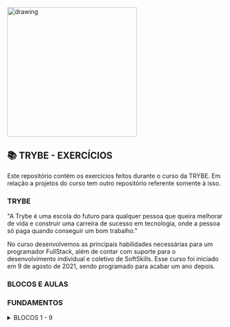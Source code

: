 <img src="https://user-images.githubusercontent.com/87394535/129942939-007fc304-2ac0-431d-b018-685951e5750f.png" alt="drawing" width="300"/>

## 📚 TRYBE - EXERCÍCIOS

Este repositório contém os exercícios feitos durante o curso da TRYBE. 
Em relação a projetos do curso tem outro repositório referente somente à isso. 

### TRYBE
"A Trybe é uma escola do futuro para qualquer pessoa que queira melhorar de vida e construir uma carreira de sucesso em tecnologia, onde a pessoa só paga quando conseguir um bom trabalho."

No curso desenvolvemos as principais habilidades necessárias para um programador FullStack, além de contar com suporte para o desenvolvimento individual e coletivo de SoftSkills.
Esse curso foi iniciado em 9 de agosto de 2021, sendo programado para acabar um ano depois. 

### BLOCOS E AULAS
### FUNDAMENTOS
<details>
<summary> BLOCOS 1 - 9 </summary>

- 📚 BLOCO 1 - UNIX & BASH  ✅
- [X] 📖 Aula 1 e 2 Foram Welcome Days;
- [X] 📖 Aula 1.3 (3)- Fundamentos do Desenvolvimento WEB 11.08 - Quarta-Feira
- [X] 📖 Aula 1.3 (3)- Introdução Unix & Shell 11.08 - Quarta-Feira
- [X] 📖 Aula 1.3 (3)- Unix & Bash - Parte 1 11.08 - Quarta-Feira
- [X] 📖 Aula 1.4  (4)- Unix & Bash - Parte 2 12.08 - Quinta-Feira
 
- 📚 BLOCO 2 - Git, GitHub e Internet ✅
- [x] 📖 Aula 2.1 (5)- Git & GitHub - O que é e para que serve. 13.08 - Sexta-Feira
- [x] 📖 Aula 2.2 (6)- Git & GitHub -Entendendo os comandos. 16.08 - Segunda-Feira
- [x] 📖 Aula 2.3 (7)- Internet - Entendendo como ela funciona. 17.08 - Terça-Feira

- 📚 BLOCO 3 - Introdução à HTML e CSS ✅
- [x] 📖 Aula 3.1 (8)- Introdução - HTML & CSS  18.08 - Quarta-Feira
- [x] 📖 Aula 3.2 (9)- HTML & CSS - Estruturas de página. 19.08 - Quinta-Feira
- [x] 📖 Aula 3.3 (10)- HTML & CSS - Primeiros Passos em CSS. 20.08 - Sexta-Feira
- [x] 📖 Aula 3.4 (11)- HTML & CSS - Seletores e posicionamento. 23.08 - Segunda Feira
- [x] 📖 Aula 3.5 (12)- Projeto 1 - 100% + bonus - Lessons Learned - Terça-Feira

- 📚 BLOCO 4 - Introdução à JavaScript e Lógica de Programação ✅
- [x] 📖 Aula 4.1 (13)-JavaScript - Introdução e primeiros passos  25.08 - Quarta-Feira
- [x] 📖 Aula 4.2 (14)- JavaScript - Array e loop for. 26.08 - Quinta-Feira
- [x] 📖 Aula 4.3 (15)- JavaScript - Lógica de programação e algoritmos. 27.08 - Sexta-Feira
- [x] 📖 Aula 4.4 (16)- JavaScript - Objetos e funções. 30.08 - Segunda Feira
- [x] 📖 Aula 4.5 (17)- Projeto 2 - 100% + bonus - Playground Functions 31.08 - Terça-Feira

- 📚 BLOCO 5 - JavaScript: DOM, eventos e WebStorage ✅
- [x] 📖 Aula 18 (18)- Dia inteiro de SOFTSKILLS 01.09 - Quarta-Feira
- [x] 📖 Aula 5.1 (19) - JavaScript - DOM e seletores. 02.09 - Quinta-Feira
- [x] 📖 Aula 5.2 (20)- JavaScript - Trabalhando com elementos. 03.09 - Sexta-Feira
- [x] 📖 Aula 5.3 (21) - JavaScript - Eventos. 08.09 - Quarta-Feira
- [x] 📖 Aula 5.4 (22)- JavaScript - WebStorage 09.09 - Quinta-Feira
- [x] 📖 Projeto 3 (23)- Projeto Arte com Pixels 10.09 - Sexta-Feira
- [x] 📖 Projeto 4 (24)- 100% + bonus Projeto Lista de tarefas 13.09 - Segunda-Feira
- [x] 📖 3 Projetos Bonus (25)- 100% + bonus - Projeto Bonus 14.09 - Terça-Feira

- 📚 BLOCO 6 - HTML e CSS: Forms, Flexbox e Responsivo ✅
- [x] 📖 Aula 6.1 (26) - HTML & CSS. 15.09 - Quarta-Feira
- [x] 📖 Aula 6.2 (27)- Bibliotecas JavaScript e Frameworks CSS. 16.09 - quinta-Feira
- [x] 📖 Aula 6.3 (28) - Introdução - CSS Flexbox. 17.09 - Sexta-Feira
- [x] 📖 Aula 6.4 (29)- CSS - Flexbox 20.09 - Segunda-Feira
- [x] 📖 Aula 6.5 (30)- CSS Responsivo 21.09 - Terça-Feira
- [x] 📖 Projeto 5 (31) - Projeto TrybeWarts (trio - André Mello, Felipe Sanches)  -  14.09 - Quarta-Feira

- 📚 BLOCO 7 - Introdução à JS ES6 e Testes Unitários ✅
- [x] 📖 Aula 7.1 (32) - JS ES6 - arrow functions, template literals e operadores ternários. 23.09 - Quinta-Feira
- [x] 📖 Aula (33) - Aula 7.2 cancelada, por problemas para acessar plataforma. Dinamica em grupo 24.09 - sexta-feira
- [x] 📖 Aula 7.2 (34)- JS ES6 objects. 27.09 - Segunda-Feira
- [x] 📖 Aula 7.3 (35) - Primeiros Passos em Jest. 28.09 - Terça-Feira
- [x] 📖 Projeto 6 (36) - Projeto JavaScript Testes Unitários  -  29.09 - Quarta-Feira

- 📚 BLOCO 8 - Higher Order Functions do JavaScript ES6 ✅
- [x] 📖 Aula 8.1 (37) - JJavaScript ES6 - Introdução a Higher Order Functions. 04.10 - Segunda-Feira
- [x] 📖 Aula 8.2(38) - JavaScript ES6 - Higher Order Functions - forEach, find, some, every, sort 05.10 - Terça-Feira
- [x] 📖 Aula 8.3 (39)- JavaScript ES6 - Higher Order Functions - map e filter. 06.10 - Quarta-Feira
- [x] 📖 Aula 8.4 (40) - JavaScript ES6 - Higher Order Functions - reduce. 07.10 - Quinta-Feira
- [x] 📖 Aula 8.5 (41) - JavaScript ES6 - spread operator, parâmetro rest, destructuring e mais. 08.10 - Sexta-Feira
- [x] 📖 Projeto 7  (2 dias) (42 e 43) - Projeto JavaScript Testes Unitários - 13 e 14.10 - Quarta e Quinta feira

- 📚 BLOCO 9 - JavaScript e Testes Assíncronos ✅
- [x] 📖 Aula 9.1 (44) - JavaScript Assíncrono e Callbacks 15.10 - Sexta-Feira
- [x] 📖 Aula 9.2(45) - JavaScript Assíncrono 16.10 - Segunda-Feira
- [x] 📖 Aula 9.3 (46)- JEST - testes assíncronos 17.10 - Terça-Feira
- [x] 📖 Aulas 9.4, 9.6 e 9.7 (47,49 e 50)  Projeto 8 Carrinho de Compras -2 dias  -  20.10 - Quarta-Feira e 22.10 - Sexta-feira
- [x] 📖 Aula 9.5 (48) - Casa de Câmbio -  21.10 - Quinta-Feira


</details>
